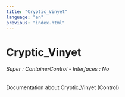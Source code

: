 ```yaml
---
title: "Cryptic_Vinyet"
language: "en"
previous: "index.html"
---
```


# Cryptic_Vinyet

###### Super : ContainerControl - Interfaces : No

Documentation about Cryptic_Vinyet (Control)
